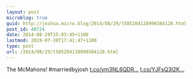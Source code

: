 ```yaml
---
layout: post
microblog: true
guid: http://joshua.micro.blog/2014/08/29/t505204128990384128.html
post_id: 40724
date: 2014-08-29T15:03:45+1100
lastmod: 2019-07-30T17:41:47+1100
type: post
url: /2014/08/29/t505204128990384128.html
---
```

The McMahons! #marriedbyjosh [t.co/ym3NL6QDR...](http://t.co/ym3NL6QDRP) [t.co/YJFsQ3I2K...](http://t.co/YJFsQ3I2K4)
